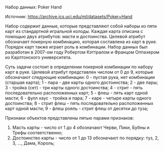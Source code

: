 Набор данных: Poker Hand

Источник: https://archive.ics.uci.edu/ml/datasets/Poker+Hand

Набор содержит данные, которые представляют собой наборы из пяти карт из стандартной игральной колоды.
Каждая карта описана с помощью двух атрибутов: масти и достоинства. Целевой атрибут обозначает покерную комбинацию, которая составлена из карт в руке.
Порядок карт также играет роль в комбинации.
Набор данных был разработан в 2007-ом году Робертом Кэттралом и Францом Оппахером из Карлтонского университета.

Суть задачи состоит в определении покерной комбинации по набору карт в руке.
Целевой атрибут представлен числом от 0 до 9, которые обозначают следующие комбинации:
0 - пустая рука, нет комбинации (старшая карта);
1 - пара - две карты одного достоинства;
2 - две пары;
3 - тройка (сет) - три карты одного достоинства;
4 - стрит - пять последовательно расположенных карт;
5 - флеш - пять карт одной масти;
6 - фулл хаус - тройка и пара;
7 - каре - четыре карты одного достоинства;
8 - стрит флеш - пять последовательно расположенных карт одной масти;
9 - флеш рояль - стрит флеш от десятки до туза;

Признаки объектов представлены пятью парами признаков:
1) Масть карты - число от 1 до 4 обозначают Черви, Пики, Бубны и Трефы соответственно;
2) Достоинство карты - число от 1 до 13 обозначают по порядку: туз, 2, 3, ..., Дама, Король;

